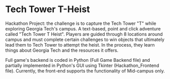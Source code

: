# Tech Tower T-Heist
Hackathon Project: the challenge is to capture the Tech Tower "T" while exploring Georgia Tech's campus. A text-based, point and click adventure called "Tech Tower T Heist". Players are guided through 8 locations around campus and must complete certain challenges to win objects that ultimately lead them to Tech Tower to attempt the heist. In the process, they learn things about Georgia Tech and the resources it offers.

Full game's backend is coded in Python (Full Game Backend file) and partially implemented in Python's GUI using Tkinter (Hackathon_Frontend file). Currently, the front-end supports the functionality of Mid-campus only.
